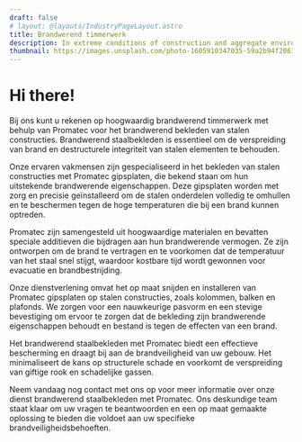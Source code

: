 ```yaml
---
draft: false
# layout: @layouts/IndustryPageLayout.astro
title: Brandwerend timmerwerk
description: In extreme conditions of construction and aggregate environments, our range of engine, hydraulic, compressor and bulk filters provides superior protection.
thumbnail: https://images.unsplash.com/photo-1605910347035-59a2b94f2061?ixlib=rb-4.0.3&ixid=MnwxMjA3fDB8MHxwaG90by1wYWdlfHx8fGVufDB8fHx8&auto=format&fit=crop&w=818&q=80
---
```


# Hi there!

Bij ons kunt u rekenen op hoogwaardig brandwerend timmerwerk met behulp van Promatec voor het brandwerend bekleden van stalen constructies. Brandwerend staalbekleden is essentieel om de verspreiding van brand en destructurele integriteit van stalen elementen te behouden.

Onze ervaren vakmensen zijn gespecialiseerd in het bekleden van stalen constructies met Promatec gipsplaten, die bekend staan om hun uitstekende brandwerende eigenschappen. Deze gipsplaten worden met zorg en precisie geïnstalleerd om de stalen onderdelen volledig te omhullen en te beschermen tegen de hoge temperaturen die bij een brand kunnen optreden.

Promatec zijn samengesteld uit hoogwaardige materialen en bevatten speciale additieven die bijdragen aan hun brandwerende vermogen. Ze zijn ontworpen om de brand te vertragen en te voorkomen dat de temperatuur van het staal snel stijgt, waardoor kostbare tijd wordt gewonnen voor evacuatie en brandbestrijding.

Onze dienstverlening omvat het op maat snijden en installeren van Promatec gipsplaten op stalen constructies, zoals kolommen, balken en plafonds. We zorgen voor een nauwkeurige pasvorm en een stevige bevestiging om ervoor te zorgen dat de bekleding zijn brandwerende eigenschappen behoudt en bestand is tegen de effecten van een brand.

Het brandwerend staalbekleden met Promatec biedt een effectieve bescherming en draagt bij aan de brandveiligheid van uw gebouw. Het minimaliseert de kans op structurele schade en voorkomt de verspreiding van giftige rook en schadelijke gassen.

Neem vandaag nog contact met ons op voor meer informatie over onze dienst brandwerend staalbekleden met Promatec. Ons deskundige team staat klaar om uw vragen te beantwoorden en een op maat gemaakte oplossing te bieden die voldoet aan uw specifieke brandveiligheidsbehoeften.


